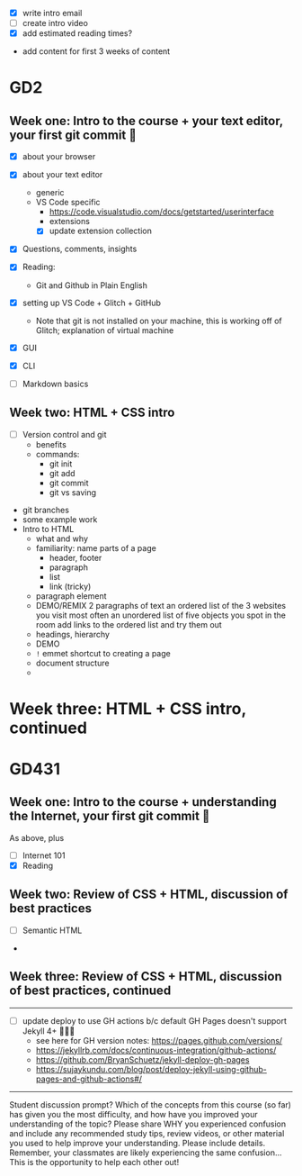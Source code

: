 - [x] write intro email
- [ ] create intro video
- [x] add estimated reading times?
- add content for first 3 weeks of content


# GD2
## Week one: Intro to the course + your text editor, your first git commit 🎉
- [x] about your browser
- [x] about your text editor
  - generic
  - VS Code specific
    - https://code.visualstudio.com/docs/getstarted/userinterface
    - extensions
    - [x] update extension collection
- [x] Questions, comments, insights
- [x] Reading:
  - Git and Github in Plain English
- [x] setting up VS Code + Glitch + GitHub
  - Note that git is not installed on your machine, this is working off of Glitch; explanation of virtual machine 
- [x] GUI
- [x] CLI
- [ ] Markdown basics


## Week two: HTML + CSS intro
- [ ] Version control and git
  - benefits
  - commands:
    - git init
    - git add
    - git commit
    - git vs saving
- git branches
- some example work
- Intro to HTML
  - what and why
  - familiarity: name parts of a page
    - header, footer
    - paragraph
    - list
    - link (tricky)
  - paragraph element
  - DEMO/REMIX
      2 paragraphs of text
      an ordered list of the 3 websites you visit most often
      an unordered list of five objects you spot in the room
      add links to the ordered list and try them out
  - headings, hierarchy
  - DEMO
  - `!` emmet shortcut to creating a page
  - document structure
  - 

# Week three: HTML + CSS intro, continued


# GD431
## Week one:  Intro to the course + understanding the Internet, your first git commit 🎉
As above, plus
- [ ] Internet 101
- [x] Reading
## Week two: Review of CSS + HTML, discussion of best practices
- [ ] Semantic HTML
- 
## Week three: Review of CSS + HTML, discussion of best practices, continued



---

- [ ] update deploy to use GH actions b/c default GH Pages doesn't support Jekyll 4+ 🤦🏻‍♀️
  - see here for GH version notes: https://pages.github.com/versions/
  - https://jekyllrb.com/docs/continuous-integration/github-actions/
  - https://github.com/BryanSchuetz/jekyll-deploy-gh-pages
  - https://sujaykundu.com/blog/post/deploy-jekyll-using-github-pages-and-github-actions#/


---

Student discussion prompt?
Which of the concepts from this course (so far) has given you the most difficulty, and how have you improved your understanding of the topic? Please share WHY you experienced confusion and include any recommended study tips, review videos, or other material you used to help improve your understanding. Please include details. Remember, your classmates are likely experiencing the same confusion…This is the opportunity to help each other out!
